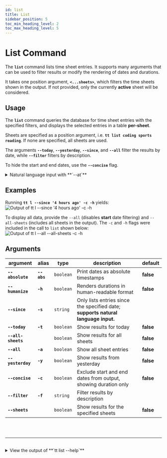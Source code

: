 ```yaml
---
id: list
title: List
sidebar_position: 5
toc_min_heading_level: 2
toc_max_heading_level: 5
---
```


# List Command

The **`list`** command lists time sheet entries. It supports many arguments
that can be used to filter results or modify the rendering of dates and
durations.

It takes one position argument, **`<...sheets>`**, which filters the
time sheets shown in the output. If not provided, only the currently **active**
sheet will be considered.

## Usage

The **`list`** command queries the database for time sheet entries with the
specified filters, and displays the selected entries in a table **per-sheet**.

Sheets are specified as a position argument, i.e. **`tt list coding sports
reading`**. If none are specified, all sheets are used.

The arguments **`--today`**, **`--yesterday`**, **`--since`**, and **`--all`**
filter the results by date, while **`--filter`** filters by description.

To hide the start and end dates, use the **`--concise`** flag.

<details>
  <summary>
    Natural language input with **`--at`**
  </summary>
  <div>

:::tip
<br />
**Natural language** input is supported by the **`--at`** argument.

<br />

For example,
all of the following are valid:

<br />

- **`--at '3 days ago'`**
- **`--at 'five months ago'`**
- **`--at '1 hour and 32 minutes ago'`**
- **`--at 'fourty eight hours ago'`**

<br />

The [**time-speak**][time-speak-url] library is used to parse the input.
:::

  </div>
</details>

## Examples

Running **`tt l --since '4 hours ago' -c -h`** yields:
![Output of `tt l --since '4 hours ago' -c -h`](/img/terminal_screenshots/tt_l_since_four_hours.svg)

To display all data, provide the `--all` (disables **start** date filtering)
and `--all-sheets` (includes all sheets in the output). The `-c` and `-h` flags
were included in the call to `list` shown below:
![Output of `tt l --all --all-sheets -c -h`](/img/terminal_screenshots/tt_l_all_all_sheets.svg)

## Arguments

| argument | alias | type | description | default |
| ---- | --------- | ---- | ----------- | ------- |
| **`--absolute`** | **`--abs`** | `boolean` | Print dates as absolute timestamps | **false** |
| **`--humanize`** | **`-h`** | `boolean` | Renders durations in human-readable format | **false** |
| **`--since`** | **`-s`** | `string` | Only lists entries since the specified date; **supports natural language input.** | |
| **`--today`** | **`-t`** | `boolean` | Show results for today | **false** |
| **`--all-sheets`** | | `boolean` | Show results for all sheets | **false** |
| **`--all`** | **`-a`** | `boolean` | Show all sheet entries | **false** |
| **`--yesterday`** | **`-y`** | `boolean` | Show results from yesterday | **false** |
| **`--concise`** | **`-c`** | `boolean` | Exclude start and end dates from output, showing duration only | **false** |
| **`--filter`** | **`-f`** | `string` | Filter results by description | |
| **`--sheets`** | | `boolean` | Show results for the specified sheets | **false** |

<br />
<br />

***

<br />

<details>
  <summary>
    View the output of **`tt list --help`**
  </summary>
  <div>

    ```
    List all time sheet entries

    Options:
          --version          Show version number                           [boolean]
          --absolute, --abs  Print dates as absolute timestamps            [boolean]
      -h, --humanize         Print the total duration in human-readable format
                                                                           [boolean]
      -s, --since            Only list entries since the specified date     [string]
      -t, --today            Show results for today                        [boolean]
          --all-sheets       Show results for all sheets                   [boolean]
      -a, --all              Show all sheet entries                        [boolean]
      -y, --yesterday        Show results from yesterday                   [boolean]
      -c, --concise          Exclude start and end dates from output, showing
                             duration only                                 [boolean]
      -f, --filter           Filter results by description                  [string]
          --help             Show help                                     [boolean]
          --sheets           Show results for the specified sheets
          [array] [choices: "main"]
    ```

  </div>
</details>

[time-speak-url]: https://github.com/f3rno64/time-speak
